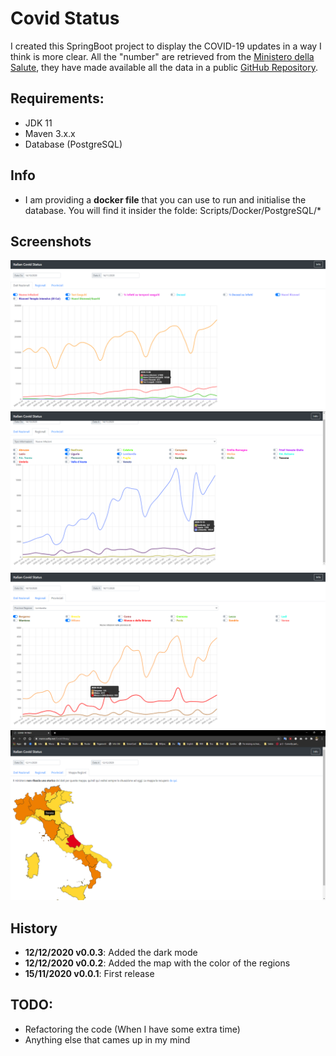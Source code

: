 # Covid Status

I created this SpringBoot project to display the COVID-19 updates in a way I think is more clear.
All the "number" are retrieved from the [Ministero della Salute](https://www.salute.gov.it/), they have made available all the data in a public [GitHub Repository](https://github.com/pcm-dpc/COVID-19).

## Requirements:
* JDK 11
* Maven 3.x.x
* Database (PostgreSQL)

## Info
* I am providing a **docker file** that you can use to run and initialise the database. You will find it insider the folde: Scripts/Docker/PostgreSQL/*

## Screenshots
![National Data](Misc/Pictures/1.png)
![Regions Data](Misc/Pictures/2.png)
![Provinces Data](Misc/Pictures/3.png)
![Regions Colors](Misc/Pictures/4.png)

## History
* **12/12/2020 v0.0.3**: Added the dark mode
* **12/12/2020 v0.0.2**: Added the map with the color of the regions
* **15/11/2020 v0.0.1**: First release

## TODO:
* Refactoring the code (When I have some extra time)
* Anything else that cames up in my mind

